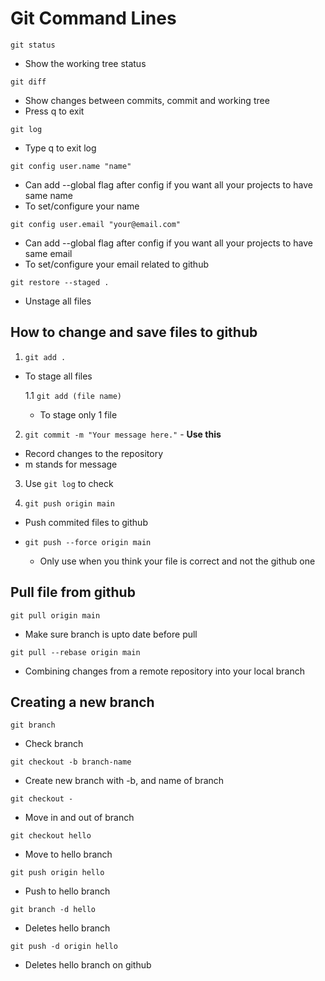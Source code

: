 <h1>Git Command Lines</h1>

`git status`

- Show the working tree status

`git diff`

- Show changes between commits, commit and working tree
- Press q to exit

`git log`

- Type q to exit log

`git config user.name "name"`

- Can add --global flag after config if you want all your projects to have same name
- To set/configure your name

`git config user.email "your@email.com"`

- Can add --global flag after config if you want all your projects to have same email
- To set/configure your email related to github

`git restore --staged .`

- Unstage all files

<h2>How to change and save files to github</h2>

1. `git add .`

- To stage all files

  1.1 `git add (file name)`

  - To stage only 1 file

2. `git commit -m "Your message here."` - <strong>Use this</strong>

- Record changes to the repository
- m stands for message

3. Use `git log` to check

4. `git push origin main`

- Push commited files to github

- `git push --force origin main`
  - Only use when you think your file is correct and not the github one

<h2>Pull file from github</h2>

`git pull origin main`

- Make sure branch is upto date before pull

`git pull --rebase origin main`

- Combining changes from a remote repository into your local branch

<h2>Creating a new branch</h2>

`git branch`

- Check branch

`git checkout -b branch-name`

- Create new branch with -b, and name of branch

`git checkout -`

- Move in and out of branch

`git checkout hello`

- Move to hello branch

`git push origin hello`

- Push to hello branch

`git branch -d hello`

- Deletes hello branch

`git push -d origin hello`

- Deletes hello branch on github

